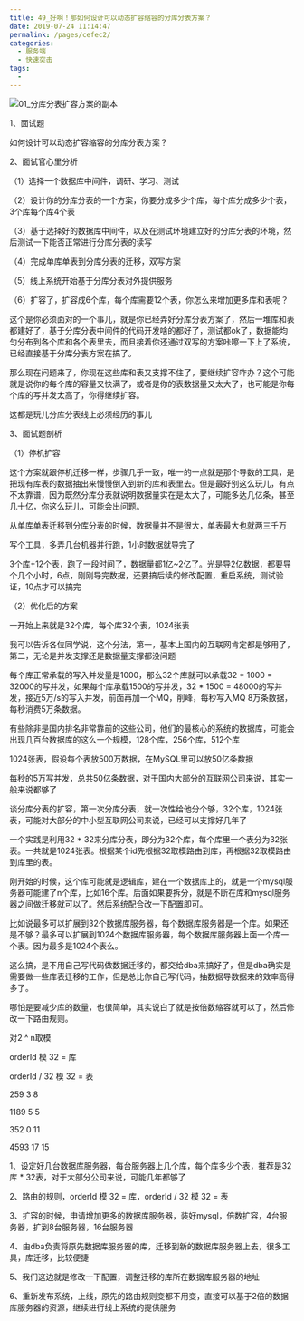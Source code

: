 ```yaml
---
title: 49_好啊！那如何设计可以动态扩容缩容的分库分表方案？
date: 2019-07-24 11:14:47
permalink: /pages/cefec2/
categories:
  - 服务端
  - 快速突击
tags:
  - 
---
```



![01_分库分表扩容方案的副本](http://anlun-oss.oss-cn-shenzhen.aliyuncs.com/alun-java-interview/01_%E5%88%86%E5%BA%93%E5%88%86%E8%A1%A8%E6%89%A9%E5%AE%B9%E6%96%B9%E6%A1%88%E7%9A%84%E5%89%AF%E6%9C%AC.png)

 

1、面试题

 

如何设计可以动态扩容缩容的分库分表方案？

 

2、面试官心里分析

 

（1）选择一个数据库中间件，调研、学习、测试

（2）设计你的分库分表的一个方案，你要分成多少个库，每个库分成多少个表，3个库每个库4个表

（3）基于选择好的数据库中间件，以及在测试环境建立好的分库分表的环境，然后测试一下能否正常进行分库分表的读写

（4）完成单库单表到分库分表的迁移，双写方案

（5）线上系统开始基于分库分表对外提供服务

（6）扩容了，扩容成6个库，每个库需要12个表，你怎么来增加更多库和表呢？

 

这个是你必须面对的一个事儿，就是你已经弄好分库分表方案了，然后一堆库和表都建好了，基于分库分表中间件的代码开发啥的都好了，测试都ok了，数据能均匀分布到各个库和各个表里去，而且接着你还通过双写的方案咔嚓一下上了系统，已经直接基于分库分表方案在搞了。

 

那么现在问题来了，你现在这些库和表又支撑不住了，要继续扩容咋办？这个可能就是说你的每个库的容量又快满了，或者是你的表数据量又太大了，也可能是你每个库的写并发太高了，你得继续扩容。

 

这都是玩儿分库分表线上必须经历的事儿

 

3、面试题剖析

 

（1）停机扩容

 

这个方案就跟停机迁移一样，步骤几乎一致，唯一的一点就是那个导数的工具，是把现有库表的数据抽出来慢慢倒入到新的库和表里去。但是最好别这么玩儿，有点不太靠谱，因为既然分库分表就说明数据量实在是太大了，可能多达几亿条，甚至几十亿，你这么玩儿，可能会出问题。

 

从单库单表迁移到分库分表的时候，数据量并不是很大，单表最大也就两三千万

 

写个工具，多弄几台机器并行跑，1小时数据就导完了

 

3个库+12个表，跑了一段时间了，数据量都1亿~2亿了。光是导2亿数据，都要导个几个小时，6点，刚刚导完数据，还要搞后续的修改配置，重启系统，测试验证，10点才可以搞完

 

（2）优化后的方案

 

一开始上来就是32个库，每个库32个表，1024张表

 

我可以告诉各位同学说，这个分法，第一，基本上国内的互联网肯定都是够用了，第二，无论是并发支撑还是数据量支撑都没问题

 

每个库正常承载的写入并发量是1000，那么32个库就可以承载32 * 1000 = 32000的写并发，如果每个库承载1500的写并发，32 * 1500 = 48000的写并发，接近5万/s的写入并发，前面再加一个MQ，削峰，每秒写入MQ 8万条数据，每秒消费5万条数据。

 

有些除非是国内排名非常靠前的这些公司，他们的最核心的系统的数据库，可能会出现几百台数据库的这么一个规模，128个库，256个库，512个库

 

1024张表，假设每个表放500万数据，在MySQL里可以放50亿条数据

 

每秒的5万写并发，总共50亿条数据，对于国内大部分的互联网公司来说，其实一般来说都够了

 

谈分库分表的扩容，第一次分库分表，就一次性给他分个够，32个库，1024张表，可能对大部分的中小型互联网公司来说，已经可以支撑好几年了

 

一个实践是利用32 * 32来分库分表，即分为32个库，每个库里一个表分为32张表。一共就是1024张表。根据某个id先根据32取模路由到库，再根据32取模路由到库里的表。

 

刚开始的时候，这个库可能就是逻辑库，建在一个数据库上的，就是一个mysql服务器可能建了n个库，比如16个库。后面如果要拆分，就是不断在库和mysql服务器之间做迁移就可以了。然后系统配合改一下配置即可。

 

比如说最多可以扩展到32个数据库服务器，每个数据库服务器是一个库。如果还是不够？最多可以扩展到1024个数据库服务器，每个数据库服务器上面一个库一个表。因为最多是1024个表么。

 

这么搞，是不用自己写代码做数据迁移的，都交给dba来搞好了，但是dba确实是需要做一些库表迁移的工作，但是总比你自己写代码，抽数据导数据来的效率高得多了。

 

哪怕是要减少库的数量，也很简单，其实说白了就是按倍数缩容就可以了，然后修改一下路由规则。

 

对2 ^ n取模

 

orderId 模 32 = 库

orderId / 32 模 32 = 表

 

259              3                   8

1189           5                   5

352              0                   11

4593          17                15

 

1、设定好几台数据库服务器，每台服务器上几个库，每个库多少个表，推荐是32库 * 32表，对于大部分公司来说，可能几年都够了

 

2、路由的规则，orderId 模 32 = 库，orderId / 32 模 32 = 表

 

3、扩容的时候，申请增加更多的数据库服务器，装好mysql，倍数扩容，4台服务器，扩到8台服务器，16台服务器

 

4、由dba负责将原先数据库服务器的库，迁移到新的数据库服务器上去，很多工具，库迁移，比较便捷

 

5、我们这边就是修改一下配置，调整迁移的库所在数据库服务器的地址

 

6、重新发布系统，上线，原先的路由规则变都不用变，直接可以基于2倍的数据库服务器的资源，继续进行线上系统的提供服务